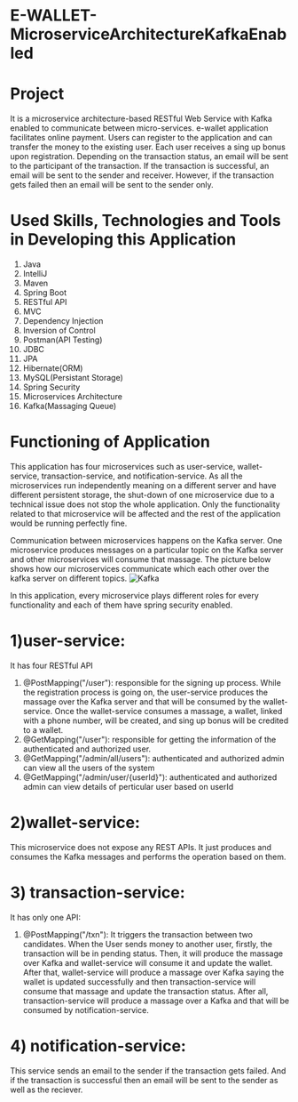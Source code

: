 # E-WALLET-MicroserviceArchitectureKafkaEnabled
# Project
It is a microservice architecture-based RESTful Web Service with Kafka enabled to communicate between micro-services. e-wallet application facilitates online payment. Users can register to the application and can transfer the money to the existing user. Each user receives a sing up bonus upon registration. Depending on the transaction status, an email will be sent to the participant of the transaction. If the transaction is successful, an email will be sent to the sender and receiver. However, if the transaction gets failed then an email will be sent to the sender only.
# Used Skills, Technologies and Tools in Developing this Application
1) Java 
2) IntelliJ
3) Maven
4) Spring Boot
5) RESTful API
6) MVC
7) Dependency Injection
8) Inversion of Control   
9) Postman(API Testing)
10) JDBC
11) JPA
12) Hibernate(ORM)
13) MySQL(Persistant Storage)
14) Spring Security
16) Microservices Architecture
17) Kafka(Massaging Queue)
# Functioning of Application
This application has four microservices such as user-service, wallet-service, transaction-service, and notification-service. As all the microservices run independently meaning on a different server and have different persistent storage, the shut-down of one microservice due to a technical issue does not stop the whole application. Only the functionality related to that microservice will be affected and the rest of the application would be running perfectly fine. 
 
Communication between microservices happens on the Kafka server. One microservice produces messages on a particular topic on the Kafka server and other microservices will consume that massage. The picture below shows how our microservices communicate which each other over the kafka server on different topics. ![Kafka](https://user-images.githubusercontent.com/106176892/233527330-a3f63f3f-097b-4aa8-b370-20458ca075d8.png)

In this application, every microservice plays different roles for every functionality and each of them have spring security enabled.

# 1)user-service: 

It has four RESTful API
1) @PostMapping("/user"): responsible for the signing up process. While the registration process is going on, the user-service produces the massage over the Kafka server and that will be consumed by the wallet-service. Once the wallet-service consumes a massage, a wallet, linked with a phone number, will be created, and sing up bonus will be credited to a wallet.
2) @GetMapping("/user"): responsible for getting the information of the authenticated and authorized user.
3) @GetMapping("/admin/all/users"): authenticated and authorized admin can view all the users of the system
4) @GetMapping("/admin/user/{userId}"): authenticated and authorized admin can view details of perticular user based on userId

# 2)wallet-service:

This microservice does not expose any REST APIs. It just produces and consumes the Kafka messages and performs the operation based on them.

# 3) transaction-service:

It has only one API:
1) @PostMapping("/txn"): It triggers the transaction between two candidates. When the User sends money to another user, firstly, the transaction will be in pending status. Then, it will produce the massage over Kafka and wallet-service will consume it and update the wallet. After that, wallet-service will produce a massage over Kafka saying the wallet is updated successfully and then transaction-service will consume that massage and update the transaction status. After all, transaction-service will produce a massage over a Kafka and that will be consumed by notification-service.

# 4) notification-service:

This service sends an email to the sender if the transaction gets failed. And if the transaction is successful then an email will be sent to the sender as well as the reciever. 


